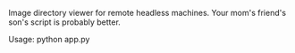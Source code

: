 Image directory viewer for remote headless machines. 
Your mom's friend's son's script is probably better.

Usage:
python app.py